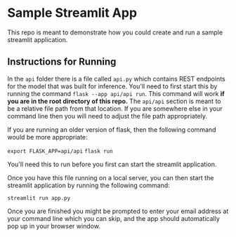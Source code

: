 # Sample Streamlit App
This repo is meant to demonstrate how you could create and run a sample streamlit application.

## Instructions for Running
In the `api` folder there is a file called `api.py` which contains REST endpoints for the model that was built for inference.  You'll need to first start this by running the command `flask --app api/api run`.  This command will work **if you are in the root directory of this repo.** The `api/api` section is meant to be a relative file path from that location.  If you are somewhere else in your command line then you will need to adjust the file path appropriately.  

If you are running an older version of flask, then the following command would be more appropriate:

`export FLASK_APP=api/api`
`flask run`

You'll need this to run before you first can start the streamlit application.  

Once you have this file running on a local server, you can then start the streamlit application by running the following command:

`streamlit run app.py`

Once you are finished you might be prompted to enter your email address at your command line which you can skip, and the app should automatically pop up in your browser window.
